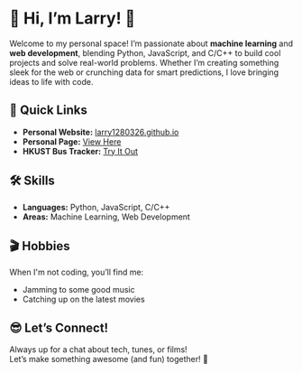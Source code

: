 # 🎉 Hi, I’m Larry! 🎉

Welcome to my personal space! I’m passionate about **machine learning** and **web development**, blending Python, JavaScript, and C/C++ to build cool projects and solve real-world problems. Whether I’m creating something sleek for the web or crunching data for smart predictions, I love bringing ideas to life with code.

## 🚀 Quick Links

- **Personal Website:** [larry1280326.github.io](https://larry1280326.github.io/)
- **Personal Page:** [View Here](https://larry1280326.github.io/)
- **HKUST Bus Tracker:** [Try It Out](https://larry1280326.github.io/hkust-kmb)

## 🛠️ Skills

- **Languages:** Python, JavaScript, C/C++
- **Areas:** Machine Learning, Web Development

## 🎬 Hobbies

When I'm not coding, you’ll find me:
- Jamming to some good music
- Catching up on the latest movies

## 😎 Let’s Connect!

Always up for a chat about tech, tunes, or films!  
Let’s make something awesome (and fun) together! 🚀